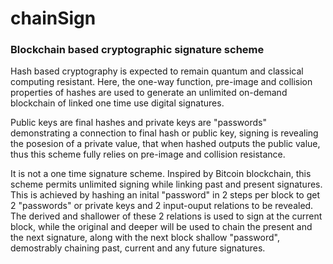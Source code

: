 # chainSign
### Blockchain based cryptographic signature scheme

Hash based cryptography is expected to remain quantum and classical computing resistant. Here, the one-way function, pre-image and collision properties of hashes are used to generate an unlimited on-demand blockchain of linked one time use digital signatures. 

Public keys are final hashes and private keys are "passwords" demonstrating a connection to final hash or public key, signing is revealing the posesion of a private value, that when hashed outputs the public value, thus this scheme fully relies on pre-image and collision resistance. 

It is not a one time signature scheme. Inspired by Bitcoin blockchain, this scheme permits unlimited signing while linking past and present signatures. This is achieved by hashing an inital "password" in 2 steps per block to get 2 "passwords" or private keys and 2 input-ouput relations to be revealed. The derived and shallower of these 2 relations is used to sign at the current block, while the original and deeper will be used to chain the present and the next signature, along with the next block shallow "password", demostrably chaining past, current and any future signatures.
